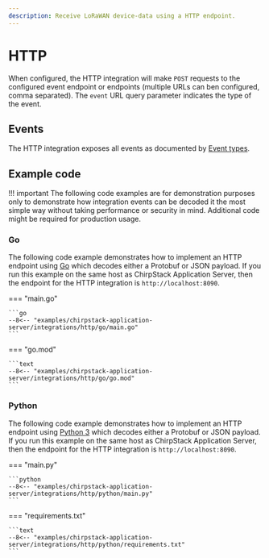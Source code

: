 ```yaml
---
description: Receive LoRaWAN device-data using a HTTP endpoint.
---
```


# HTTP

When configured, the HTTP integration will make `POST` requests to the
configured event endpoint or endpoints (multiple URLs can ben configured, comma
separated). The `event` URL query parameter indicates the type of the event.

## Events

The HTTP integration exposes all events as documented by [Event types](events.md).

## Example code

!!! important
	The following code examples are for demonstration purposes only to
	demonstrate how integration events can be decoded it the most simple way
	without taking performance or security in mind. Additional code might be
	required for production usage.

### Go

The following code example demonstrates how to implement an HTTP endpoint using
[Go](https://golang.org/) which decodes either a Protobuf or JSON payload. If
you run this example on the same host as ChirpStack Application Server, then
the endpoint for the HTTP integration is `http://localhost:8090`.

=== "main.go"

	```go
	--8<-- "examples/chirpstack-application-server/integrations/http/go/main.go"
	```

=== "go.mod"

	```text
	--8<-- "examples/chirpstack-application-server/integrations/http/go/go.mod"
	```

### Python

The following code example demonstrates how to implement an HTTP endpoint using
[Python 3](https://www.python.org/) which decodes either a Protobuf or JSON
payload. If you run this example on the same host as ChirpStack Application Server,
then the endpoint for the HTTP integration is `http://localhost:8090`.

=== "main.py"

	```python
	--8<-- "examples/chirpstack-application-server/integrations/http/python/main.py"
	```

=== "requirements.txt"

	```text
	--8<-- "examples/chirpstack-application-server/integrations/http/python/requirements.txt"
	```
